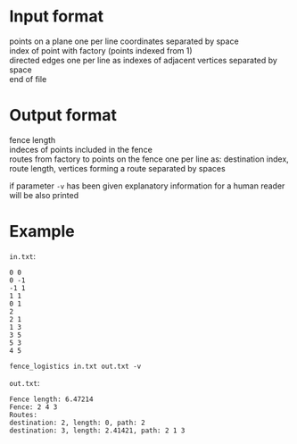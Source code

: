 # Input format
points on a plane one per line coordinates separated by space\
index of point with factory (points indexed from 1)\
directed edges one per line as indexes of adjacent vertices separated by space\
end of file

# Output format
fence length\
indeces of points included in the fence\
routes from factory to points on the fence one per line as: destination index, route length, vertices forming a route separated by spaces

if parameter `-v` has been given explanatory information for a human reader will be also printed

# Example
`in.txt`:
```
0 0
0 -1
-1 1
1 1
0 1
2
2 1
1 3
3 5
5 3
4 5
```

`fence_logistics in.txt out.txt -v`

`out.txt`:
```
Fence length: 6.47214
Fence: 2 4 3
Routes:
destination: 2, length: 0, path: 2
destination: 3, length: 2.41421, path: 2 1 3
```
